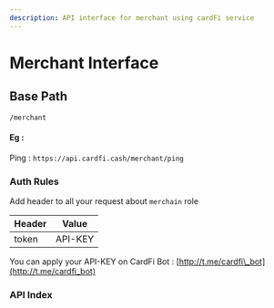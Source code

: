 ```yaml
---
description: API interface for merchant using cardFi service
---
```


# Merchant Interface

## Base Path

```
/merchant
```

#### Eg :&#x20;

Ping : `https://api.cardfi.cash/merchant/ping`

### Auth Rules

Add header to all your request about `merchain` role

| Header | Value   |
| ------ | ------- |
| token  | API-KEY |

You can apply your API-KEY on CardFi Bot : [http://t.me/cardfi\_bot](http://t.me/cardfi_bot)

### API Index

